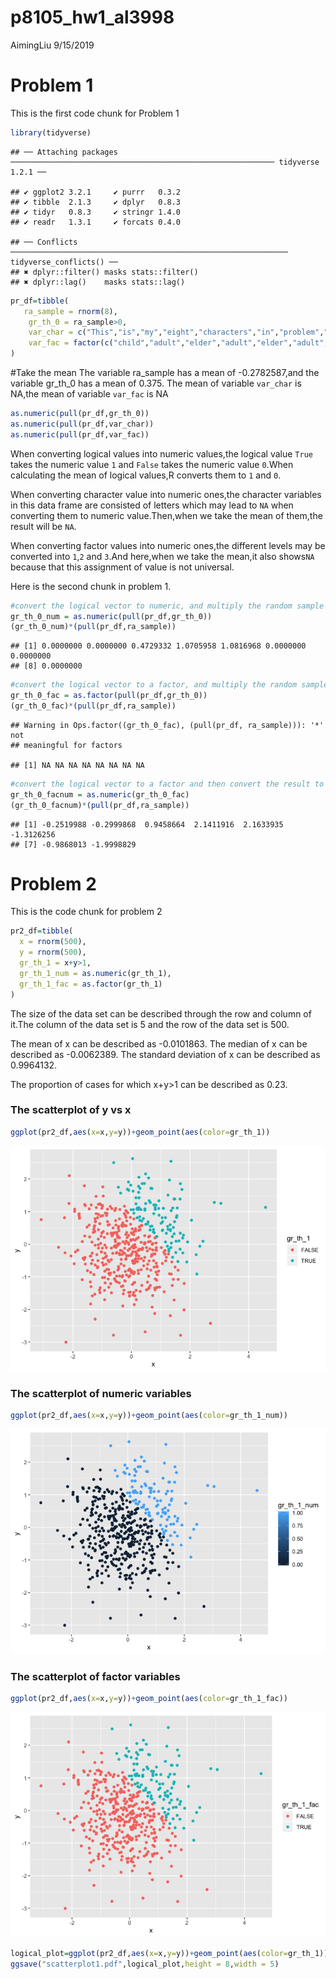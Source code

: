p8105\_hw1\_al3998
================
AimingLiu
9/15/2019

# Problem 1

This is the first code chunk for Problem
    1

``` r
library(tidyverse)
```

    ## ── Attaching packages ─────────────────────────────────────────────────────────── tidyverse 1.2.1 ──

    ## ✔ ggplot2 3.2.1     ✔ purrr   0.3.2
    ## ✔ tibble  2.1.3     ✔ dplyr   0.8.3
    ## ✔ tidyr   0.8.3     ✔ stringr 1.4.0
    ## ✔ readr   1.3.1     ✔ forcats 0.4.0

    ## ── Conflicts ────────────────────────────────────────────────────────────── tidyverse_conflicts() ──
    ## ✖ dplyr::filter() masks stats::filter()
    ## ✖ dplyr::lag()    masks stats::lag()

``` r
pr_df=tibble(
   ra_sample = rnorm(8),
    gr_th_0 = ra_sample>0,
    var_char = c("This","is","my","eight","characters","in","problem","one"),
    var_fac = factor(c("child","adult","elder","adult","elder","adult","child","adult"),levels=c("child","adult","elder"))
)
```

\#Take the mean The variable ra\_sample has a mean of -0.2782587,and the
variable gr\_th\_0 has a mean of 0.375. The mean of variable `var_char`
is NA,the mean of variable `var_fac` is NA

``` r
as.numeric(pull(pr_df,gr_th_0))
as.numeric(pull(pr_df,var_char))
as.numeric(pull(pr_df,var_fac))
```

When converting logical values into numeric values,the logical value
`True` takes the numeric value `1` and `False` takes the numeric value
`0`.When calculating the mean of logical values,R converts them to `1`
and `0`.

When converting character value into numeric ones,the character
variables in this data frame are consisted of letters which may lead to
`NA` when converting them to numeric value.Then,when we take the mean of
them,the result will be `NA`.

When converting factor values into numeric ones,the different levels may
be converted into `1`,`2` and `3`.And here,when we take the mean,it also
shows`NA` because that this assignment of value is not universal.

Here is the second chunk in problem
1.

``` r
#convert the logical vector to numeric, and multiply the random sample by the result#
gr_th_0_num = as.numeric(pull(pr_df,gr_th_0))
(gr_th_0_num)*(pull(pr_df,ra_sample))
```

    ## [1] 0.0000000 0.0000000 0.4729332 1.0705958 1.0816968 0.0000000 0.0000000
    ## [8] 0.0000000

``` r
#convert the logical vector to a factor, and multiply the random sample by the result#
gr_th_0_fac = as.factor(pull(pr_df,gr_th_0))
(gr_th_0_fac)*(pull(pr_df,ra_sample))
```

    ## Warning in Ops.factor((gr_th_0_fac), (pull(pr_df, ra_sample))): '*' not
    ## meaningful for factors

    ## [1] NA NA NA NA NA NA NA NA

``` r
#convert the logical vector to a factor and then convert the result to numeric, and multiply the random sample by the result#
gr_th_0_facnum = as.numeric(gr_th_0_fac)
(gr_th_0_facnum)*(pull(pr_df,ra_sample))
```

    ## [1] -0.2519988 -0.2999868  0.9458664  2.1411916  2.1633935 -1.3126256
    ## [7] -0.9868013 -1.9998829

# Problem 2

This is the code chunk for problem 2

``` r
pr2_df=tibble(
  x = rnorm(500),
  y = rnorm(500),
  gr_th_1 = x+y>1,
  gr_th_1_num = as.numeric(gr_th_1),
  gr_th_1_fac = as.factor(gr_th_1)
)
```

The size of the data set can be described through the row and column of
it.The column of the data set is 5 and the row of the data set is 500.

The mean of x can be described as -0.0101863. The median of x can be
described as -0.0062389. The standard deviation of x can be described as
0.9964132.

The proportion of cases for which x+y\>1 can be described as 0.23.

### The scatterplot of y vs x

``` r
ggplot(pr2_df,aes(x=x,y=y))+geom_point(aes(color=gr_th_1))
```

![](p8105-hw1_al3998_files/figure-gfm/unnamed-chunk-4-1.png)<!-- -->

### The scatterplot of numeric variables

``` r
ggplot(pr2_df,aes(x=x,y=y))+geom_point(aes(color=gr_th_1_num))
```

![](p8105-hw1_al3998_files/figure-gfm/unnamed-chunk-5-1.png)<!-- -->

### The scatterplot of factor variables

``` r
ggplot(pr2_df,aes(x=x,y=y))+geom_point(aes(color=gr_th_1_fac))
```

![](p8105-hw1_al3998_files/figure-gfm/unnamed-chunk-6-1.png)<!-- -->

``` r
logical_plot=ggplot(pr2_df,aes(x=x,y=y))+geom_point(aes(color=gr_th_1))
ggsave("scatterplot1.pdf",logical_plot,height = 8,width = 5)
```
